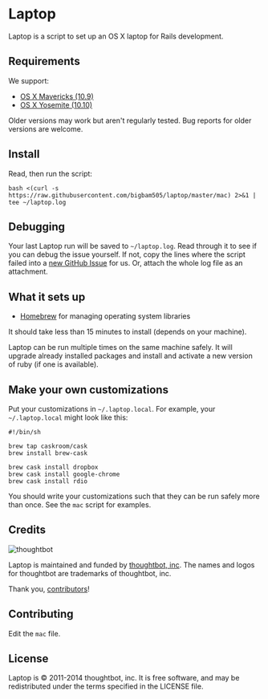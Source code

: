 Laptop
======

Laptop is a script to set up an OS X laptop for Rails development.

Requirements
------------

We support:

* [OS X Mavericks (10.9)](https://itunes.apple.com/us/app/os-x-mavericks/id675248567)
* [OS X Yosemite (10.10)](https://www.apple.com/osx/)

Older versions may work but aren't regularly tested. Bug reports for older
versions are welcome.

Install
-------

Read, then run the script:

    bash <(curl -s https://raw.githubusercontent.com/bigbam505/laptop/master/mac) 2>&1 | tee ~/laptop.log

Debugging
---------

Your last Laptop run will be saved to `~/laptop.log`. Read through it to see if
you can debug the issue yourself. If not, copy the lines where the script
failed into a [new GitHub
Issue](https://github.com/thoughtbot/laptop/issues/new) for us. Or, attach the
whole log file as an attachment.

What it sets up
---------------

* [Homebrew] for managing operating system libraries

[Homebrew]: http://brew.sh/

It should take less than 15 minutes to install (depends on your machine).

Laptop can be run multiple times on the same machine safely. It will upgrade
already installed packages and install and activate a new version of ruby (if
one is available).

Make your own customizations
----------------------------

Put your customizations in `~/.laptop.local`. For example, your
`~/.laptop.local` might look like this:

    #!/bin/sh

    brew tap caskroom/cask
    brew install brew-cask

    brew cask install dropbox
    brew cask install google-chrome
    brew cask install rdio

You should write your customizations such that they can be run safely more than
once. See the `mac` script for examples.

Credits
-------

![thoughtbot](http://thoughtbot.com/assets/tm/logo.png)

Laptop is maintained and funded by [thoughtbot, inc](http://thoughtbot.com/community).
The names and logos for thoughtbot are trademarks of thoughtbot, inc.

Thank you, [contributors](https://github.com/thoughtbot/laptop/graphs/contributors)!

Contributing
------------

Edit the `mac` file.

License
-------

Laptop is © 2011-2014 thoughtbot, inc. It is free software, and may be
redistributed under the terms specified in the LICENSE file.
